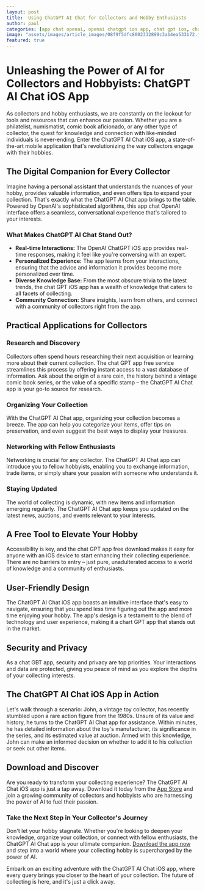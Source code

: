 ```yaml
---
layout: post
title:  Using ChatGPT AI Chat for Collectors and Hobby Enthusiasts
author: paul
categories: [app chat openai, openai chatgpt ios app, chat gpt ios, chat gpt app free, chart gpt app, chat gbt app, chatgptapp]
image: "assets/images/article_images/08f9f5dfc8002332899c3a14ea533b72.jpg"
featured: true
---
```


# Unleashing the Power of AI for Collectors and Hobbyists: ChatGPT AI Chat iOS App

As collectors and hobby enthusiasts, we are constantly on the lookout for tools and resources that can enhance our passion. Whether you are a philatelist, numismatist, comic book aficionado, or any other type of collector, the quest for knowledge and connection with like-minded individuals is never-ending. Enter the ChatGPT AI Chat iOS app, a state-of-the-art mobile application that's revolutionizing the way collectors engage with their hobbies. 

## The Digital Companion for Every Collector

Imagine having a personal assistant that understands the nuances of your hobby, provides valuable information, and even offers tips to expand your collection. That's exactly what the ChatGPT AI Chat app brings to the table. Powered by OpenAI's sophisticated algorithms, this app chat OpenAI interface offers a seamless, conversational experience that's tailored to your interests.

### What Makes ChatGPT AI Chat Stand Out?

- **Real-time Interactions:** The OpenAI ChatGPT iOS app provides real-time responses, making it feel like you're conversing with an expert.
- **Personalized Experience:** The app learns from your interactions, ensuring that the advice and information it provides become more personalized over time.
- **Diverse Knowledge Base:** From the most obscure trivia to the latest trends, the chat GPT iOS app has a wealth of knowledge that caters to all facets of collecting.
- **Community Connection:** Share insights, learn from others, and connect with a community of collectors right from the app.

## Practical Applications for Collectors

### Research and Discovery

Collectors often spend hours researching their next acquisition or learning more about their current collection. The chat GPT app free service streamlines this process by offering instant access to a vast database of information. Ask about the origin of a rare coin, the history behind a vintage comic book series, or the value of a specific stamp – the ChatGPT AI Chat app is your go-to source for research.

### Organizing Your Collection

With the ChatGPT AI Chat app, organizing your collection becomes a breeze. The app can help you categorize your items, offer tips on preservation, and even suggest the best ways to display your treasures. 

### Networking with Fellow Enthusiasts

Networking is crucial for any collector. The ChatGPT AI Chat app can introduce you to fellow hobbyists, enabling you to exchange information, trade items, or simply share your passion with someone who understands it.

### Staying Updated

The world of collecting is dynamic, with new items and information emerging regularly. The ChatGPT AI Chat app keeps you updated on the latest news, auctions, and events relevant to your interests.

## A Free Tool to Elevate Your Hobby

Accessibility is key, and the chat GPT app free download makes it easy for anyone with an iOS device to start enhancing their collecting experience. There are no barriers to entry – just pure, unadulterated access to a world of knowledge and a community of enthusiasts.

## User-Friendly Design

The ChatGPT AI Chat iOS app boasts an intuitive interface that's easy to navigate, ensuring that you spend less time figuring out the app and more time enjoying your hobby. The app's design is a testament to the blend of technology and user experience, making it a chart GPT app that stands out in the market.

## Security and Privacy

As a chat GBT app, security and privacy are top priorities. Your interactions and data are protected, giving you peace of mind as you explore the depths of your collecting interests.

## The ChatGPT AI Chat iOS App in Action

Let's walk through a scenario: John, a vintage toy collector, has recently stumbled upon a rare action figure from the 1980s. Unsure of its value and history, he turns to the ChatGPT AI Chat app for assistance. Within minutes, he has detailed information about the toy's manufacturer, its significance in the series, and its estimated value at auction. Armed with this knowledge, John can make an informed decision on whether to add it to his collection or seek out other items.

## Download and Discover

Are you ready to transform your collecting experience? The ChatGPT AI Chat iOS app is just a tap away. Download it today from the [App Store](https://apps.apple.com/us/app/ai-ask-chat-with-ai-bots/id6472484891) and join a growing community of collectors and hobbyists who are harnessing the power of AI to fuel their passion.

### Take the Next Step in Your Collector's Journey

Don't let your hobby stagnate. Whether you're looking to deepen your knowledge, organize your collection, or connect with fellow enthusiasts, the ChatGPT AI Chat app is your ultimate companion. [Download the app now](https://apps.apple.com/us/app/ai-ask-chat-with-ai-bots/id6472484891) and step into a world where your collecting hobby is supercharged by the power of AI.

Embark on an exciting adventure with the ChatGPT AI Chat iOS app, where every query brings you closer to the heart of your collection. The future of collecting is here, and it's just a click away.